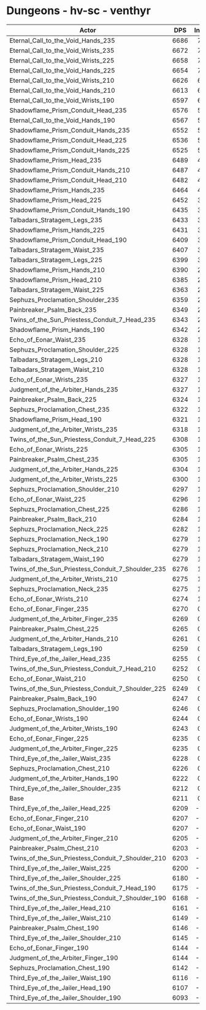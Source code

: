 # Dungeons - hv-sc - venthyr
| Actor | DPS | Increase |
|---|:---:|:---:|
|Eternal_Call_to_the_Void_Hands_235|6686|7.65%|
|Eternal_Call_to_the_Void_Wrists_235|6672|7.42%|
|Eternal_Call_to_the_Void_Wrists_225|6658|7.20%|
|Eternal_Call_to_the_Void_Hands_225|6654|7.13%|
|Eternal_Call_to_the_Void_Wrists_210|6626|6.68%|
|Eternal_Call_to_the_Void_Hands_210|6613|6.47%|
|Eternal_Call_to_the_Void_Wrists_190|6597|6.21%|
|Shadowflame_Prism_Conduit_Head_235|6576|5.88%|
|Eternal_Call_to_the_Void_Hands_190|6567|5.73%|
|Shadowflame_Prism_Conduit_Hands_235|6552|5.49%|
|Shadowflame_Prism_Conduit_Head_225|6536|5.23%|
|Shadowflame_Prism_Conduit_Hands_225|6525|5.06%|
|Shadowflame_Prism_Head_235|6489|4.48%|
|Shadowflame_Prism_Conduit_Hands_210|6487|4.44%|
|Shadowflame_Prism_Conduit_Head_210|6482|4.36%|
|Shadowflame_Prism_Hands_235|6464|4.07%|
|Shadowflame_Prism_Head_225|6452|3.88%|
|Shadowflame_Prism_Conduit_Hands_190|6435|3.61%|
|Talbadars_Stratagem_Legs_235|6433|3.57%|
|Shadowflame_Prism_Hands_225|6431|3.54%|
|Shadowflame_Prism_Conduit_Head_190|6409|3.19%|
|Talbadars_Stratagem_Waist_235|6407|3.16%|
|Talbadars_Stratagem_Legs_225|6399|3.03%|
|Shadowflame_Prism_Hands_210|6390|2.88%|
|Shadowflame_Prism_Head_210|6385|2.80%|
|Talbadars_Stratagem_Waist_225|6363|2.45%|
|Sephuzs_Proclamation_Shoulder_235|6359|2.38%|
|Painbreaker_Psalm_Back_235|6349|2.22%|
|Twins_of_the_Sun_Priestess_Conduit_7_Head_235|6343|2.13%|
|Shadowflame_Prism_Hands_190|6342|2.11%|
|Echo_of_Eonar_Waist_235|6328|1.88%|
|Sephuzs_Proclamation_Shoulder_225|6328|1.88%|
|Talbadars_Stratagem_Legs_210|6328|1.88%|
|Talbadars_Stratagem_Waist_210|6328|1.88%|
|Echo_of_Eonar_Wrists_235|6327|1.87%|
|Judgment_of_the_Arbiter_Hands_235|6327|1.87%|
|Painbreaker_Psalm_Back_225|6324|1.82%|
|Sephuzs_Proclamation_Chest_235|6322|1.79%|
|Shadowflame_Prism_Head_190|6321|1.77%|
|Judgment_of_the_Arbiter_Wrists_235|6318|1.72%|
|Twins_of_the_Sun_Priestess_Conduit_7_Head_225|6308|1.56%|
|Echo_of_Eonar_Wrists_225|6305|1.51%|
|Painbreaker_Psalm_Chest_235|6305|1.51%|
|Judgment_of_the_Arbiter_Hands_225|6304|1.50%|
|Judgment_of_the_Arbiter_Wrists_225|6300|1.43%|
|Sephuzs_Proclamation_Shoulder_210|6297|1.38%|
|Echo_of_Eonar_Waist_225|6296|1.37%|
|Sephuzs_Proclamation_Chest_225|6286|1.21%|
|Painbreaker_Psalm_Back_210|6284|1.18%|
|Sephuzs_Proclamation_Neck_225|6282|1.14%|
|Sephuzs_Proclamation_Neck_190|6279|1.09%|
|Sephuzs_Proclamation_Neck_210|6279|1.09%|
|Talbadars_Stratagem_Waist_190|6279|1.09%|
|Twins_of_the_Sun_Priestess_Conduit_7_Shoulder_235|6276|1.05%|
|Judgment_of_the_Arbiter_Wrists_210|6275|1.03%|
|Sephuzs_Proclamation_Neck_235|6275|1.03%|
|Echo_of_Eonar_Wrists_210|6274|1.01%|
|Echo_of_Eonar_Finger_235|6270|0.95%|
|Judgment_of_the_Arbiter_Finger_235|6269|0.93%|
|Painbreaker_Psalm_Chest_225|6265|0.87%|
|Judgment_of_the_Arbiter_Hands_210|6261|0.81%|
|Talbadars_Stratagem_Legs_190|6259|0.77%|
|Third_Eye_of_the_Jailer_Head_235|6255|0.71%|
|Twins_of_the_Sun_Priestess_Conduit_7_Head_210|6252|0.66%|
|Echo_of_Eonar_Waist_210|6250|0.63%|
|Twins_of_the_Sun_Priestess_Conduit_7_Shoulder_225|6249|0.61%|
|Painbreaker_Psalm_Back_190|6247|0.58%|
|Sephuzs_Proclamation_Shoulder_190|6246|0.56%|
|Echo_of_Eonar_Wrists_190|6244|0.53%|
|Judgment_of_the_Arbiter_Wrists_190|6243|0.52%|
|Echo_of_Eonar_Finger_225|6235|0.39%|
|Judgment_of_the_Arbiter_Finger_225|6235|0.39%|
|Third_Eye_of_the_Jailer_Waist_235|6228|0.27%|
|Sephuzs_Proclamation_Chest_210|6226|0.24%|
|Judgment_of_the_Arbiter_Hands_190|6222|0.18%|
|Third_Eye_of_the_Jailer_Shoulder_235|6212|0.02%|
|Base|6211|0.00%|
|Third_Eye_of_the_Jailer_Head_225|6209|-0.03%|
|Echo_of_Eonar_Finger_210|6207|-0.06%|
|Echo_of_Eonar_Waist_190|6207|-0.06%|
|Judgment_of_the_Arbiter_Finger_210|6205|-0.10%|
|Painbreaker_Psalm_Chest_210|6203|-0.13%|
|Twins_of_the_Sun_Priestess_Conduit_7_Shoulder_210|6203|-0.13%|
|Third_Eye_of_the_Jailer_Waist_225|6200|-0.18%|
|Third_Eye_of_the_Jailer_Shoulder_225|6180|-0.50%|
|Twins_of_the_Sun_Priestess_Conduit_7_Head_190|6175|-0.58%|
|Twins_of_the_Sun_Priestess_Conduit_7_Shoulder_190|6168|-0.69%|
|Third_Eye_of_the_Jailer_Head_210|6161|-0.81%|
|Third_Eye_of_the_Jailer_Waist_210|6149|-1.00%|
|Painbreaker_Psalm_Chest_190|6146|-1.05%|
|Third_Eye_of_the_Jailer_Shoulder_210|6145|-1.06%|
|Echo_of_Eonar_Finger_190|6144|-1.08%|
|Judgment_of_the_Arbiter_Finger_190|6144|-1.08%|
|Sephuzs_Proclamation_Chest_190|6142|-1.11%|
|Third_Eye_of_the_Jailer_Waist_190|6116|-1.53%|
|Third_Eye_of_the_Jailer_Head_190|6107|-1.67%|
|Third_Eye_of_the_Jailer_Shoulder_190|6093|-1.90%|
